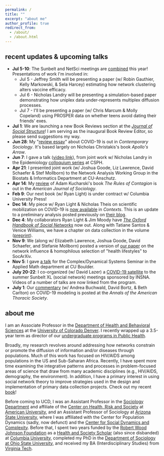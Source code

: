 ```yaml
---
permalink: /
title: ""
excerpt: "about me"
author_profile: true
redirect_from: 
  - /about/
  - /about.html
---
```


recent updates & upcoming talks
------
  - **Jul 5-10**: The Sunbelt and NetSci meetings are [combined](https://networks2021.net) this year! Presentations of work I'm involved in:
    - Jul 5 - Jeffrey Smith will be presenting a paper (w/ Robin Gauthier, Kelly Markowski, & Sela Harcey) estimating how network clustering alters vaccine efficacy.
    - Jul 6 - Nicholas Landry will be presenting a simulation-based paper demonstrating how uniplex data under-represents multiplex diffusion processes.
    - Jul 7 - I'll be presenting a paper (w/ Chris Marcum & Molly Copeland) using PROSPER data on whether teens avoid dating their friends' exes.
  - **Jul 1**: We are launching a new Book Reviews section at the *[Journal of Social Structure](https://www.exeley.com/journal/journal_of_social_structure)*! I am serving as the inaugural Book Review Editor, so please send suggestions my way.
  - **Jun 28**: My "[review essay](https://journals.sagepub.com/doi/full/10.1177/00943061211021083e)" about COVID-19 is out in *Contemporary Sociology*. It's based largely on Nicholas Christakis's book *Apollo's Arrow*.
  - **Jun 7**: I gave a talk ([video link](https://www.youtube.com/watch?v=YsaqWh2elCY&list=PLRaIxt5IVIe5lffzBxiuEROOl43pi-twP)), from joint work w/ Nicholas Landry in the Epidemiology [colloquium series](https://calendar.cuanschutz.edu/event/epi_seminar_series_detecting_responding_to_and_preventing_infectious_diseases_and_outbreaks_in_national_parks_1037?utm_campaign=widget&utm_medium=widget&utm_source=University+of+Colorado+Anschutz+Medical+Campus) at CSPH.
  - **Apr 21**: I presented joint work (w/ Joshua Goode, Liz Lawrence, David Schaefer & Stef Mollborn) to the Network Analysis Working Group in the Biostats & Informatics Department at CU-Anschutz.
  - **Apr 14**: My [review](https://www.journals.uchicago.edu/doi/abs/10.1086/712889?journalCode=ajs) of Adam Kucharski's book *The Rules of Contagion* is out in the *American Journal of Sociology*.
  - **Feb 9**: Our next book (w/ Ryan Light) is under contract w/ Columbia University Press!
  - **Dec 14**: My piece w/ Ryan Light & Nicholas Theis on scientific mobilization on COVID-19 is [now available](/Contexts_PubMed/) in *Contexts*. This is an update to a preliminary analysis posted previously on [their blog](https://contexts.org/blog/education-under-covid-19/#light).
  - **Dec 4**: My collaborators Ryan Light & Jim Moody have [*The Oxford Handbook of Social Networks*](https://global.oup.com/academic/product/the-oxford-handbook-of-social-networks-9780190251765?cc=us&lang=en&) now out. Along with Tatiane Santos & Venice Williams, we have a chapter on data collection in the volume ([preprint](https://osf.io/preprints/socarxiv/zgawf/)).
  - **Nov 9**: We (along w/ Elizabeth Lawrence, Joshua Goode, David Schaefer, and Stefanie Mollborn) posted a version of [our paper](https://osf.io/preprints/socarxiv/xnd39/) on the network influence & homophilous selection of "health lifestyles" to SocArXiv.
  - **Nov 5**: I gave [a talk](https://calendar.colorado.edu/event/complexdynamical_systems_seminar_-_jimi_adams?utm_campaign=widget&utm_medium=widget&utm_source=University+of+Colorado+Boulder#.X9l4oi2cbOR) for the Complex/Dynamical Systems Seminar in the Applied Math department at CU Boulder.
  - **July 20-22**: I co-organized (w/ David Lazer) a [COVID-19 satellite](https://www.insna.org/covid-19-satellite-of-sunbelt) to the summer Sunbelt XL (social network) meetings sponsored by INSNA. Videos of a number of talks are now linked from the program.
  - **July 1**: Our [commentary](https://www.atsjournals.org/doi/full/10.1513/AnnalsATS.202005-501PS) (w/ Andrea Buchwald, David Bortz, & Beth Carlton) on COVID-19 modeling is posted at the *Annals of the American Thoracic Society*.

about me
------
I am an Associate Professor in the [Department of Health and Behavioral Sciences](https://clas.ucdenver.edu/hbsc/) at the [University of Colorado Denver](https://www.ucdenver.edu). I recently wrapped up a 3.5-year term as director of our [undergraduate programs in Public Health](https://clas.ucdenver.edu/hbsc/undergraduate-students).

Broadly, my research revolves around addressing how networks constrain or promote the diffusion of information and/or diseases through populations. Much of this work has focused on HIV/AIDS among populations in the US and Sub-Saharan Africa. Recently, I have spent more time examining the integrative patterns and processes in problem-focused areas of science that draw from many academic disciplines (e.g., HIV/AIDS, demography, the environment). In addition, I have a primary interest in using social network theory to improve strategies used in the design and implementation of primary data collection projects. Check out my recent [book](/books/)!

Before coming to UCD, I was an Assistant Professor in the [Sociology Department](https://www.american.edu/cas/sociology/) and affiliate of the [Center on Health, Risk and Society](https://www.american.edu/cas/sociology/chrs/) at [American University](https://www.american.edu), and an Assistant Professor of Sociology at [Arizona State University](https://www.asu.edu), where I was affiliated with the Center for Population Dynamics (sadly, now defunct) and the [Center for Social Dynamics and Complexity](https://complexity.asu.edu/csdc). Before that, I spent two years funded by the [Robert Wood Johnson Foundation](https://www.rwjf.org) as a [Health and Society Scholar](http://www.healthandsocietyscholars.org) (also since disbanded) at [Columbia University](https://www.columbia.edu), completed my PhD in the [Department of Sociology at Ohio State University](https://sociology.osu.edu), and received my BA (Interdisciplinary Studies) from [Virginia Tech](https://vt.edu).
